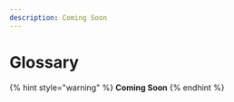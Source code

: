 ```yaml
---
description: Coming Soon
---
```


# Glossary

{% hint style="warning" %}
**Coming Soon**
{% endhint %}
